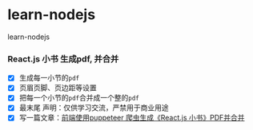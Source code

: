 # learn-nodejs
learn-nodejs


### React.js 小书 生成pdf, 并合并
- [x] 生成每一小节的`pdf`
- [x] 页眉页脚、页边距等设置
- [x] 把每一个小节的`pdf`合并成一个整的`pdf`
- [x] 最末尾 声明：仅供学习交流，严禁用于商业用途
- [x] 写一篇文章：[前端使用puppeteer 爬虫生成《React.js 小书》PDF并合并](https://juejin.im/post/5b86732451882542af1c8082)